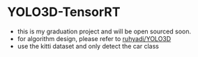 # YOLO3D-TensorRT
* this is my graduation project and will be open sourced soon.
* for algorithm design, please refer to [ruhyadi/YOLO3D](https://github.com/ruhyadi/YOLO3D)
* use the kitti dataset and only detect the car class
